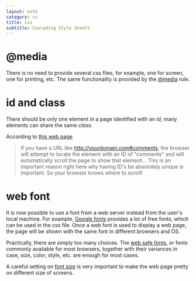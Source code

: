 ```yaml
---
layout: note
category: cs
title: css
subtitle: Cascading Style Sheets
---
```


@media
=======
There is no need to provide several css files, for example, one for screen, one
for printing, etc. The same functionality is provided by the
[@media](http://www.w3schools.com/css/css_mediatypes.asp) rule.

id and class
============

There should be only one element in a page identified with an *id*, many
elements can share the same *class*.

According to [this web page](http://css-tricks.com/the-difference-between-id-and-class/)

> If you have a URL like http://yourdomain.com#comments, the browser will
> attempt to locate the element with an ID of "comments" and will automatically
> scroll the page to show that element... This is an important reason right here
> why having ID's be absolutely unique is important. So your browser knows where
> to scroll!


web font
========

It is now possible to use a font from a web server instead from the user's
local machine. For example, [Google fonts](https://www.google.com/fonts)
provides a lot of free fonts, which can be used in the css file. Once a web
font is used to display a web page, the page will be shown with the same font
in different browsers and OS.

Practically, there are simply too many choices. The [web safe
fonts](http://www.w3schools.com/cssref/css_websafe_fonts.asp), or fonts commonly
available for most browsers, together with their variances in case, size,
color, style, etc. are enough for most cases.

A careful setting on [font
size](http://typecast.com/blog/a-more-modern-scale-for-web-typography) is very
important to make the web page pretty on different size of screens.


